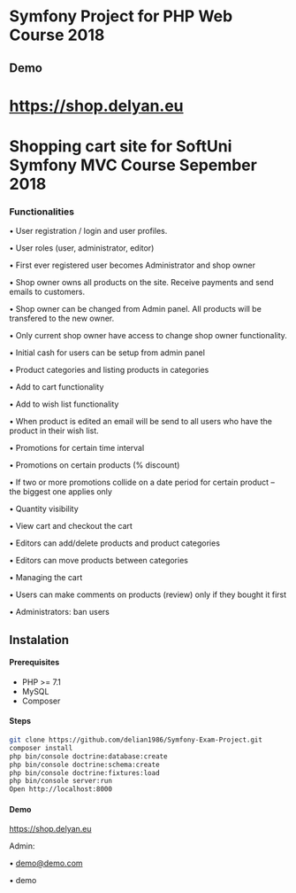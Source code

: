 # Symfony Project for PHP Web Course 2018 
## Demo
https://shop.delyan.eu
=========
# Shopping cart site for SoftUni Symfony MVC Course Sepember 2018

### Functionalities

•	User registration / login and user profiles.

•	User roles (user, administrator, editor)

•	First ever registered user becomes Administrator and shop owner

•	Shop owner owns all products on the site. Receive payments and send emails to customers.

•	Shop owner can be changed from Admin panel. All products will be transfered to the new owner.

•	Only current shop owner have access to change shop owner functionality.

•	Initial cash for users can be setup from admin panel

•	Product categories and	listing products in categories

•	Add to cart functionality

•	Add to wish list functionality

•	When product is edited an email will be send to all users who have the product in their wish list.

•	Promotions for certain time interval

•	Promotions on certain products (% discount)

•	If two or more promotions collide on a date period for certain product – the biggest one applies only

•	Quantity visibility

• View cart and	checkout the cart

•	Editors can add/delete products and product categories

•	Editors can move products between categories

•	Managing the cart

•	Users can make comments on products (review) only if they bought it first

•	Administrators: ban users

## Instalation

#### Prerequisites
  - PHP >= 7.1
  - MySQL
  - Composer

#### Steps
```sh
git clone https://github.com/delian1986/Symfony-Exam-Project.git
composer install  
php bin/console doctrine:database:create
php bin/console doctrine:schema:create
php bin/console doctrine:fixtures:load
php bin/console server:run 
Open http://localhost:8000 
```

#### Demo
https://shop.delyan.eu

Admin:

• demo@demo.com

• demo

